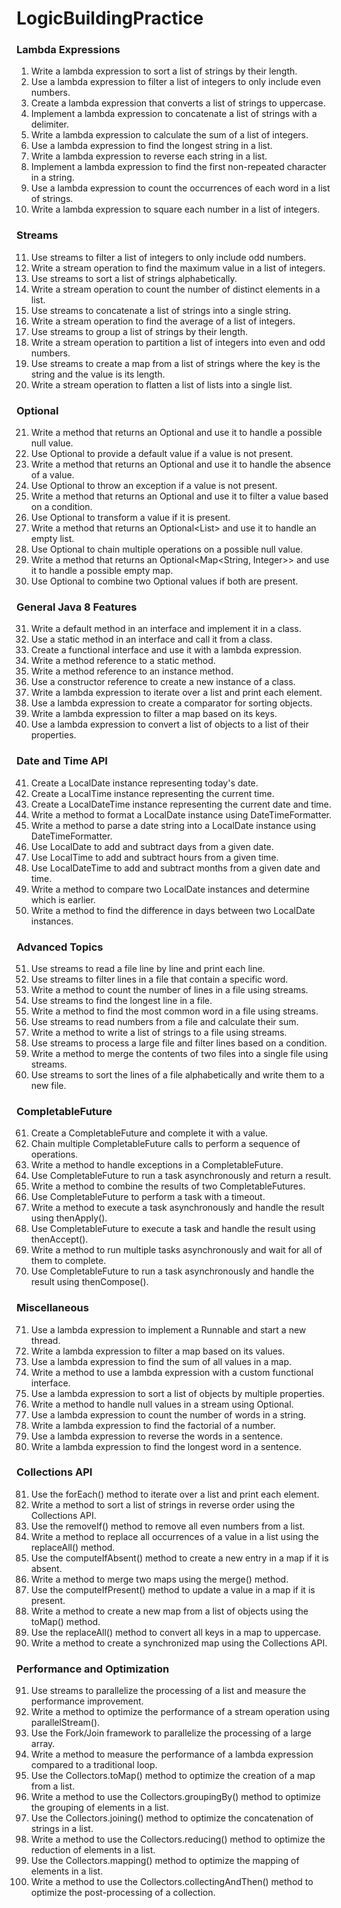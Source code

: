 # LogicBuildingPractice

### Lambda Expressions

1. Write a lambda expression to sort a list of strings by their length.
2. Use a lambda expression to filter a list of integers to only include even numbers.
3. Create a lambda expression that converts a list of strings to uppercase.
4. Implement a lambda expression to concatenate a list of strings with a delimiter.
5. Write a lambda expression to calculate the sum of a list of integers.
6. Use a lambda expression to find the longest string in a list.
7. Write a lambda expression to reverse each string in a list.
8. Implement a lambda expression to find the first non-repeated character in a string.
9. Use a lambda expression to count the occurrences of each word in a list of strings.
10. Write a lambda expression to square each number in a list of integers.

### Streams

11. Use streams to filter a list of integers to only include odd numbers.
12. Write a stream operation to find the maximum value in a list of integers.
13. Use streams to sort a list of strings alphabetically.
14. Write a stream operation to count the number of distinct elements in a list.
15. Use streams to concatenate a list of strings into a single string.
16. Write a stream operation to find the average of a list of integers.
17. Use streams to group a list of strings by their length.
18. Write a stream operation to partition a list of integers into even and odd numbers.
19. Use streams to create a map from a list of strings where the key is the string and the value is its length.
20. Write a stream operation to flatten a list of lists into a single list.

### Optional

21. Write a method that returns an Optional<String> and use it to handle a possible null value.
22. Use Optional to provide a default value if a value is not present.
23. Write a method that returns an Optional<Integer> and use it to handle the absence of a value.
24. Use Optional to throw an exception if a value is not present.
25. Write a method that returns an Optional<Double> and use it to filter a value based on a condition.
26. Use Optional to transform a value if it is present.
27. Write a method that returns an Optional<List<String>> and use it to handle an empty list.
28. Use Optional to chain multiple operations on a possible null value.
29. Write a method that returns an Optional<Map<String, Integer>> and use it to handle a possible empty map.
30. Use Optional to combine two Optional values if both are present.

### General Java 8 Features

31. Write a default method in an interface and implement it in a class.
32. Use a static method in an interface and call it from a class.
33. Create a functional interface and use it with a lambda expression.
34. Write a method reference to a static method.
35. Write a method reference to an instance method.
36. Use a constructor reference to create a new instance of a class.
37. Write a lambda expression to iterate over a list and print each element.
38. Use a lambda expression to create a comparator for sorting objects.
39. Write a lambda expression to filter a map based on its keys.
40. Use a lambda expression to convert a list of objects to a list of their properties.

### Date and Time API

41. Create a LocalDate instance representing today's date.
42. Create a LocalTime instance representing the current time.
43. Create a LocalDateTime instance representing the current date and time.
44. Write a method to format a LocalDate instance using DateTimeFormatter.
45. Write a method to parse a date string into a LocalDate instance using DateTimeFormatter.
46. Use LocalDate to add and subtract days from a given date.
47. Use LocalTime to add and subtract hours from a given time.
48. Use LocalDateTime to add and subtract months from a given date and time.
49. Write a method to compare two LocalDate instances and determine which is earlier.
50. Write a method to find the difference in days between two LocalDate instances.

### Advanced Topics

51. Use streams to read a file line by line and print each line.
52. Use streams to filter lines in a file that contain a specific word.
53. Write a method to count the number of lines in a file using streams.
54. Use streams to find the longest line in a file.
55. Write a method to find the most common word in a file using streams.
56. Use streams to read numbers from a file and calculate their sum.
57. Write a method to write a list of strings to a file using streams.
58. Use streams to process a large file and filter lines based on a condition.
59. Write a method to merge the contents of two files into a single file using streams.
60. Use streams to sort the lines of a file alphabetically and write them to a new file.

### CompletableFuture

61. Create a CompletableFuture and complete it with a value.
62. Chain multiple CompletableFuture calls to perform a sequence of operations.
63. Write a method to handle exceptions in a CompletableFuture.
64. Use CompletableFuture to run a task asynchronously and return a result.
65. Write a method to combine the results of two CompletableFutures.
66. Use CompletableFuture to perform a task with a timeout.
67. Write a method to execute a task asynchronously and handle the result using thenApply().
68. Use CompletableFuture to execute a task and handle the result using thenAccept().
69. Write a method to run multiple tasks asynchronously and wait for all of them to complete.
70. Use CompletableFuture to run a task asynchronously and handle the result using thenCompose().

### Miscellaneous

71. Use a lambda expression to implement a Runnable and start a new thread.
72. Write a lambda expression to filter a map based on its values.
73. Use a lambda expression to find the sum of all values in a map.
74. Write a method to use a lambda expression with a custom functional interface.
75. Use a lambda expression to sort a list of objects by multiple properties.
76. Write a method to handle null values in a stream using Optional.
77. Use a lambda expression to count the number of words in a string.
78. Write a lambda expression to find the factorial of a number.
79. Use a lambda expression to reverse the words in a sentence.
80. Write a lambda expression to find the longest word in a sentence.

### Collections API

81. Use the forEach() method to iterate over a list and print each element.
82. Write a method to sort a list of strings in reverse order using the Collections API.
83. Use the removeIf() method to remove all even numbers from a list.
84. Write a method to replace all occurrences of a value in a list using the replaceAll() method.
85. Use the computeIfAbsent() method to create a new entry in a map if it is absent.
86. Write a method to merge two maps using the merge() method.
87. Use the computeIfPresent() method to update a value in a map if it is present.
88. Write a method to create a new map from a list of objects using the toMap() method.
89. Use the replaceAll() method to convert all keys in a map to uppercase.
90. Write a method to create a synchronized map using the Collections API.

### Performance and Optimization

91. Use streams to parallelize the processing of a list and measure the performance improvement.
92. Write a method to optimize the performance of a stream operation using parallelStream().
93. Use the Fork/Join framework to parallelize the processing of a large array.
94. Write a method to measure the performance of a lambda expression compared to a traditional loop.
95. Use the Collectors.toMap() method to optimize the creation of a map from a list.
96. Write a method to use the Collectors.groupingBy() method to optimize the grouping of elements in a list.
97. Use the Collectors.joining() method to optimize the concatenation of strings in a list.
98. Write a method to use the Collectors.reducing() method to optimize the reduction of elements in a list.
99. Use the Collectors.mapping() method to optimize the mapping of elements in a list.
100. Write a method to use the Collectors.collectingAndThen() method to optimize the post-processing of a collection.


